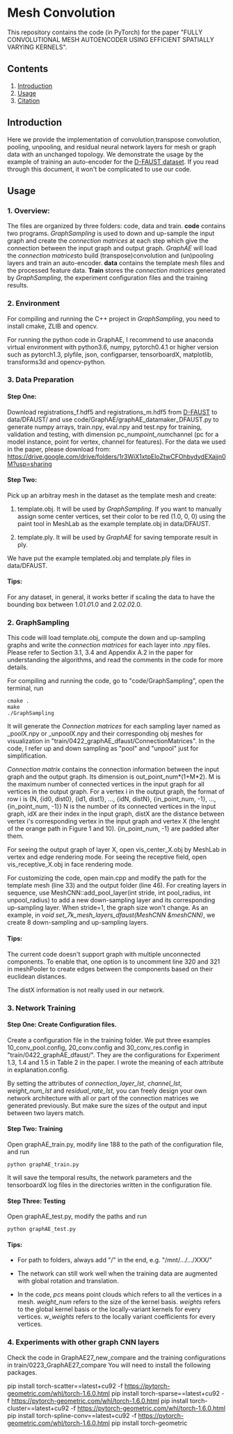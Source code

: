 # Mesh Convolution 
This repository contains the code (in PyTorch) for the paper "FULLY CONVOLUTIONAL MESH AUTOENCODER USING EFFICIENT SPATIALLY VARYING KERNELS".

## Contents
1. [Introduction](#introduction)
2. [Usage](#usage)
3. [Citation](#citation)

## Introduction
Here we provide the implementation of convolution,transpose convolution, pooling, unpooling, and residual neural network layers for mesh or graph data with an unchanged topology. We demonstrate the usage by the example of training an auto-encoder for the [D-FAUST dataset](http://dfaust.is.tue.mpg.de/). If you read through this document, it won't be complicated to use our code.

## Usage
### 1. Overview:
The files are organized by three folders: code, data and train. 
**code** contains two programs. *GraphSampling* is used to down and up-sample the input graph and create the *connection matrices* at each step which give the connection between the input graph and output graph. *GraphAE* will load the *connection matrices*to build (transpose)convolution and (un)pooling layers and train an auto-encoder.
**data** contains the template mesh files and the processed feature data.
**Train** stores the *connection matrices* generated by *GraphSampling*, the experiment configuration files and the training results.

### 2. Environment
For compiling and running the C++ project in *GraphSampling*, you need to install cmake, ZLIB and opencv.

For running the python code in GraphAE, I recommend to use anaconda virtual environment with python3.6, numpy, pytorch0.4.1 or higher version such as pytorch1.3, plyfile, json, configparser, tensorboardX, matplotlib, transforms3d and opencv-python.

### 3. Data Preparation
#### Step One: 
Download registrations_f.hdf5 and registrations_m.hdf5 from [D-FAUST](http://dfaust.is.tue.mpg.de/) to data/DFAUST/ and use code/GraphAE/graphAE_datamaker_DFAUST.py to generate numpy arrays, train.npy, eval.npy and test.npy for training, validation and testing, with dimension pc_num*point_num*channel (pc for a model instance, point for vertex, channel for features). For the data we used in the paper, please download from: https://drive.google.com/drive/folders/1r3WiX1xtpEloZtwCFOhbydydEXajjn0M?usp=sharing

#### Step Two: 
Pick up an arbitray mesh in the dataset as the template mesh and create:
1. template.obj. It will be used by *GraphSampling*. If you want to manually assign some center vertices, set their color to be red (1.0, 0, 0) using the paint tool in MeshLab as the example template.obj in data/DFAUST.

2. template.ply. It will be used by *GraphAE* for saving temporate result in ply.

We have put the example templated.obj and template.ply files in data/DFAUST. 

#### Tips:
For any dataset, in general, it works better if scaling the data to have the bounding box between 1.0*1.0*1.0 and 2.0*2.0*2.0.

### 2. GraphSampling
This code will load template.obj, compute the down and up-sampling graphs and write the *connection matrices* for each layer into .npy files. Please refer to Section 3.1, 3.4 and Appendix A.2 in the paper for understanding the algorithms, and read the comments in the code for more details.

For compiling and running the code, go to "code/GraphSampling", open the terminal, run
```
cmake .
make
./GraphSampling
```

It will generate the *Connection matrices* for each sampling layer named as _poolX.npy or _unpoolX.npy and their corresponding obj meshes for visualization in "train/0422_graphAE_dfaust/ConnectionMatrices". In the code, I refer up and down sampling as  "pool" and "unpool" just for simplification. 

*Connection matrix* contains the connection information between the input graph and the output graph. Its dimension is out_point_num*(1+M*2). M is the maximum number of connected vertices in the input graph for all vertices in the output graph. For a vertex i in the output graph, the format of row i is
{N, {id0, dist0}, {id1, dist1}, ..., {idN, distN}, {in_point_num, -1}, ..., {in_point_num, -1}}
N is the number of its connected vertices in the input graph, idX are their index in the input graph, distX are the distance between vertex i's corresponding vertex in the input graph and vertex X (the lenght of the orange path in Figure 1 and 10). {in_point_num, -1} are padded after them. 

For seeing the output graph of layer X, open vis_center_X.obj by MeshLab in vertex and edge rendering mode. For seeing the receptive field, open vis_receptive_X.obj in face rendering mode. 

For customizing the code, open main.cpp and modify the path for the template mesh (line 33) and the output folder (line 46). For creating layers in sequence, use MeshCNN::add_pool_layer(int stride, int pool_radius, int unpool_radius) to add a new down-sampling layer and its corresponding up-sampling layer. When stride=1, the graph size won't change. As an example, in *void set_7k_mesh_layers_dfaust(MeshCNN &meshCNN)*, we create 8 down-sampling and up-sampling layers. 

#### Tips:
The current code doesn't support graph with multiple unconnected components. To enable that, one option is to uncomment line 320 and 321 in meshPooler to create edges between the components based on their euclidean distances.

The distX information is not really used in our network.

### 3. Network Training
#### Step One: Create Configuration files.
Create a configuration file in the training folder. We put three examples 10_conv_pool.config, 20_conv.config and 30_conv_res.config in "train/0422_graphAE_dfaust/". They are the configurations for Experiment 1.3, 1.4 and 1.5 in Table 2 in the paper. I wrote the meaning of each attribute in explanation.config.

By setting the attributes of *connection_layer_lst*, *channel_lst*, *weight_num_lst* and *residual_rate_lst*, you can freely design your own network architecture with all or part of the connection matrices we generated previously. But make sure the sizes of the output and input between two layers match.

#### Step Two: Training
Open graphAE_train.py, modify line 188 to the path of the configuration file, and run
```
python graphAE_train.py
```

It will save the temporal results, the network parameters and the tensorboardX log files in the directories written in the configuration file.

#### Step Three: Testing
Open graphAE_test.py, modify the paths and run
```
python graphAE_test.py
```

#### Tips:
- For path to folders, always add "/" in the end, e.g. "/mnt/.../.../XXX/"

- The network can still work well when the training data are augmented with global rotation and translation.

- In the code, *pcs* means point clouds which refers to all the vertices in a mesh. *weight_num* refers to the size of the kernel basis. *weights* refers to the global kernel basis or the locally-variant kernels for every vertices. *w_weights* refers to the locally variant coefficients for every vertices. 


### 4. Experiments with other graph CNN layers
Check the code in GraphAE27_new_compare and the training configurations in train/0223_GraphAE27_compare
You will need to install the following packages.

pip install torch-scatter==latest+cu92 -f https://pytorch-geometric.com/whl/torch-1.6.0.html
pip install torch-sparse==latest+cu92 -f https://pytorch-geometric.com/whl/torch-1.6.0.html
pip install torch-cluster==latest+cu92 -f https://pytorch-geometric.com/whl/torch-1.6.0.html
pip install torch-spline-conv==latest+cu92 -f https://pytorch-geometric.com/whl/torch-1.6.0.html
pip install torch-geometric












